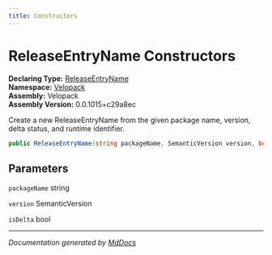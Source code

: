 ```yaml
---
title: Constructors
---
```

<!--  
  <auto-generated>   
    The contents of this file were generated by a tool.  
    Changes to this file may be list if the file is regenerated  
  </auto-generated>   
-->

# ReleaseEntryName Constructors

**Declaring Type:** [ReleaseEntryName](../index.md)  
**Namespace:** [Velopack](../../index.md)  
**Assembly:** Velopack  
**Assembly Version:** 0.0.1015+c29a8ec

Create a new ReleaseEntryName from the given package name, version, delta status, and runtime identifier.

```csharp
public ReleaseEntryName(string packageName, SemanticVersion version, bool isDelta);
```

## Parameters

`packageName`  string

`version`  SemanticVersion

`isDelta`  bool

___

*Documentation generated by [MdDocs](https://github.com/ap0llo/mddocs)*
